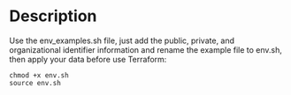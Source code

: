 # Description
Use the env_examples.sh file, just add the public, private, and organizational identifier information and rename the example file to env.sh, then apply your data before use Terraform:

```
chmod +x env.sh
source env.sh
```